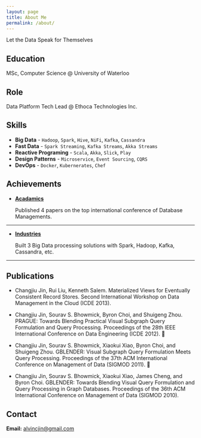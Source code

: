 ```yaml
---
layout: page
title: About Me
permalink: /about/
---
```




Let the Data Speak for Themselves

## Education 
MSc, Computer Science @ University of Waterloo


## Role
Data Platform Tech Lead @ Ethoca Technologies Inc.

## Skills

* **Big Data** - `Hadoop`, `Spark`, `Hive`, `NiFi`, `Kafka`, `Cassandra` 
* **Fast Data** - `Spark Streaming`, `Kafka Streams`, `Akka Streams`
* **Reactive Programing** - `Scala`, `Akka`, `Slick`, `Play`
* **Design Patterns** - `Microservice`, `Event Sourcing`, `CQRS`
* **DevOps** - `Docker`, `Kubernerates`, `Chef` 
    
    
## Achievements


* [**Acadamics**](#) 
   
   Published 4 papers on the top international conference of Database Managements.

***

* [**Industries**](#) 

   Built 3 Big Data processing solutions with Spark, Hadoop, Kafka, Cassandra, etc.

***

## Publications

* Changjiu Jin, Rui Liu, Kenneth Salem.
Materialized Views for Eventually Consistent Record Stores.
Second International Workshop on Data Management in the Cloud (ICDE 2013).

* Changjiu Jin, Sourav S. Bhowmick, Byron Choi, and Shuigeng Zhou.
PRAGUE: Towards Blending Practical Visual Subgraph Query Formulation and Query Processing.
Proceedings of the 28th IEEE International Conference on Data Engineering (ICDE 2012).

* Changjiu Jin, Sourav S. Bhowmick, Xiaokui Xiao, Byron Choi, and Shuigeng Zhou.
GBLENDER: Visual Subgraph Query Formulation Meets Query Processing.
Proceedings of the 37th ACM International Conference on Management of Data (SIGMOD 2011).

* Changjiu Jin, Sourav S. Bhowmick, Xiaokui Xiao, James Cheng, and Byron Choi.
GBLENDER: Towards Blending Visual Query Formulation and Query Processing in Graph Databases.
Proceedings of the 36th ACM International Conference on Management of Data (SIGMOD 2010).

## Contact

**Email:** [alvincjin@gmail.com](mailto:alvincjin@gmail.com)